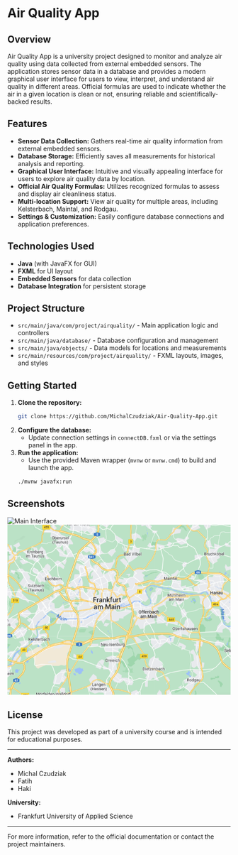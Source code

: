 # Air Quality App

## Overview

Air Quality App is a university project designed to monitor and analyze air quality using data collected from external embedded sensors. The application stores sensor data in a database and provides a modern graphical user interface for users to view, interpret, and understand air quality in different areas. Official formulas are used to indicate whether the air in a given location is clean or not, ensuring reliable and scientifically-backed results.

## Features

- **Sensor Data Collection:** Gathers real-time air quality information from external embedded sensors.
- **Database Storage:** Efficiently saves all measurements for historical analysis and reporting.
- **Graphical User Interface:** Intuitive and visually appealing interface for users to explore air quality data by location.
- **Official Air Quality Formulas:** Utilizes recognized formulas to assess and display air cleanliness status.
- **Multi-location Support:** View air quality for multiple areas, including Kelsterbach, Maintal, and Rodgau.
- **Settings & Customization:** Easily configure database connections and application preferences.

## Technologies Used

- **Java** (with JavaFX for GUI)
- **FXML** for UI layout
- **Embedded Sensors** for data collection
- **Database Integration** for persistent storage

## Project Structure

- `src/main/java/com/project/airquality/` - Main application logic and controllers
- `src/main/java/database/` - Database configuration and management
- `src/main/java/objects/` - Data models for locations and measurements
- `src/main/resources/com/project/airquality/` - FXML layouts, images, and styles

## Getting Started

1. **Clone the repository:**
   ```sh
   git clone https://github.com/MichalCzudziak/Air-Quality-App.git
   ```
2. **Configure the database:**
   - Update connection settings in `connectDB.fxml` or via the settings panel in the app.
3. **Run the application:**
   - Use the provided Maven wrapper (`mvnw` or `mvnw.cmd`) to build and launch the app.
   ```sh
   ./mvnw javafx:run
   ```

## Screenshots

![Main Interface](src/main/resources/com/project/airquality/main.fxml)
![Air Quality Map](src/main/resources/com/project/airquality/map.png)

## License

This project was developed as part of a university course and is intended for educational purposes.

---

**Authors:**

- Michal Czudziak
- Fatih
- Haki

**University:**

- Frankfurt University of Applied Science

---

For more information, refer to the official documentation or contact the project maintainers.
